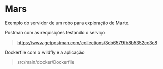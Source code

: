 # Mars

Exemplo do servidor de um robo para exploração de Marte.

Postman com as requisições testando o serviço

> https://www.getpostman.com/collections/3cb6579fb8b5352cc3c8
  
Dockerfile com o wildfly e a aplicação

> src/main/docker/Dockerfile
